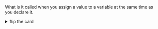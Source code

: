 What is it called when you assign a value to a variable at the same time as you
declare it.

<details>
<summary>flip the card</summary>
<br>

# _Declaring_ a variable using `let`

```js
'use strict';

// you can not use the variable here, before it is declared.
// console.log(greeting);

let greeting;

// you can use it here, after it is declared
console.log(greeting);
```

</details>
